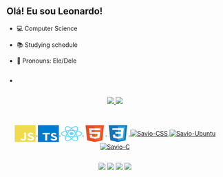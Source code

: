 ## Olá! Eu sou Leonardo!

- :computer:  Computer Science
- 📚 Studying schedule
- :bearded_person: Pronouns: Ele/Dele

- ##


<div align="center">
  <a href="https://https://github.com/leoy100">
  
  <img height="150em" src="https://github-readme-stats.vercel.app/api/top-langs/?username=leoy100&layout=compact&langs_count=7&theme=dark"/>
  <img height="150em" src="https://github-readme-stats.vercel.app/api?username=leoy100&&count_private=true&show_icons=true&theme=radical"/>
</div>

##  
  
<div style="display: inline_block"><br>
  <div align="center">
  <img align="center" alt="Savio-Js" height="40" width="50" src="https://raw.githubusercontent.com/devicons/devicon/master/icons/javascript/javascript-plain.svg">
  <img align="center" alt="Savio-Ts" height="40" width="50" src="https://raw.githubusercontent.com/devicons/devicon/master/icons/typescript/typescript-plain.svg">
  <img align="center" alt="Savio-React" height="40" width="50" src="https://raw.githubusercontent.com/devicons/devicon/master/icons/react/react-original.svg">
  <img align="center" alt="Savio-HTML" height="40" width="50" src="https://raw.githubusercontent.com/devicons/devicon/master/icons/html5/html5-original.svg">
  <img align="center" alt="Savio-CSS " height="40" width="50" src="https://raw.githubusercontent.com/devicons/devicon/master/icons/css3/css3-original.svg">
  <img align="center" alt="Savio-CSS " height="40" width="80" src="https://img.shields.io/badge/Python-14354C?style=for-the-badge&logo=python&logoColor=white">
  <img align="center" alt="Savio-Ubuntu " height="40" width="80" src="https://img.shields.io/badge/Ubuntu-E95420?style=for-the-badge&logo=ubuntu&logoColor=white">  
  <img align="center" alt="Savio-C" height="40" width="60" src="https://img.shields.io/badge/C-00599C?style=for-the-badge&logo=c&logoColor=white">
</div>
  </div>

##
  
  <div> 
    <div align="center">
  <a href="https://www.instagram.com/leonardoyocogawa/" target="_blank"><img src="https://img.shields.io/badge/-Instagram-%23E4405F?style=for-the-badge&logo=instagram&logoColor=white" target="_blank"></a>
 <a href="https://discord.com/channels/leo_tayo" target="_blank"><img src="https://img.shields.io/badge/Discord-7289DA?style=for-the-badge&logo=discord&logoColor=white" target="_blank"></a> 
  <a href = "mailto:leonardoyocogawa@gmail.com"><img src="https://img.shields.io/badge/-Gmail-%23333?style=for-the-badge&logo=gmail&logoColor=white" target="_blank"></a>
  <a href="https://www.linkedin.com/in/leonardo-yocogawa-264632262/" target="_blank"><img src="https://img.shields.io/badge/-LinkedIn-%230077B5?style=for-the-badge&logo=linkedin&logoColor=white" target="_blank"></a> 
      </div>
